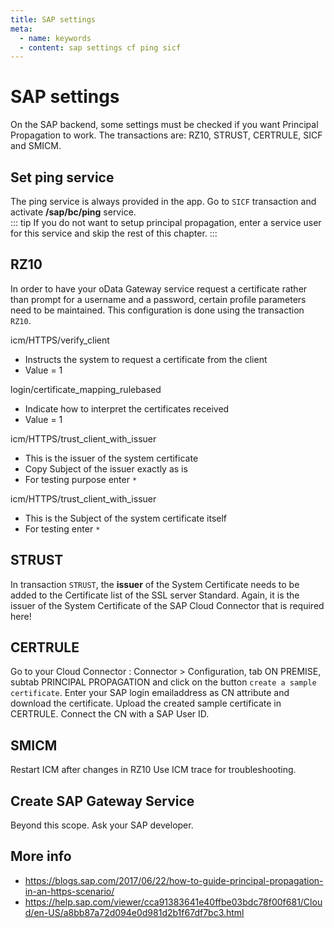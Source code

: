 ```yaml
---
title: SAP settings
meta:
  - name: keywords
  - content: sap settings cf ping sicf
---
```


# SAP settings 
On the SAP backend, some settings must be checked if you want Principal Propagation to work. The transactions are: RZ10, STRUST, CERTRULE, SICF and SMICM.

## Set ping service 
The ping service is always provided in the app. Go to `SICF` transaction and activate **/sap/bc/ping** service. <br>
::: tip
If you do not want to setup principal propagation, enter a service user for this service and skip the rest of this chapter.
:::

## RZ10
In order to have your oData Gateway service request a certificate rather than prompt for a username and a password, certain profile parameters need to be maintained. This configuration is done using the transaction `RZ10`. <br>

icm/HTTPS/verify_client <br>  
* Instructs the system to request a certificate from the client
* Value = 1

login/certificate_mapping_rulebased<br>
* Indicate how to interpret the certificates received
* Value = 1

icm/HTTPS/trust_client_with_issuer<br>
* This is the issuer of the system certificate 
* Copy Subject of the issuer exactly as is
* For testing purpose enter `*` 

icm/HTTPS/trust_client_with_issuer<br>
* This is the Subject of the system certificate itself
* For testing enter `*`

## STRUST
In transaction `STRUST`, the **issuer** of the System Certificate needs to be added to the Certificate list of the SSL server Standard. Again, it is the issuer of the System Certificate of the SAP Cloud Connector that is required here!

## CERTRULE
Go to your Cloud Connector : Connector > Configuration, tab ON PREMISE, subtab PRINCIPAL PROPAGATION and click on the button `create a sample certificate`. Enter your SAP login emailaddress as CN attribute and download the certificate. Upload the created sample certificate in CERTRULE. Connect the CN with a SAP User ID.

## SMICM
Restart ICM after changes in RZ10
Use ICM trace for troubleshooting.

## Create SAP Gateway Service
Beyond this scope. Ask your SAP developer.

## More info
* https://blogs.sap.com/2017/06/22/how-to-guide-principal-propagation-in-an-https-scenario/
* https://help.sap.com/viewer/cca91383641e40ffbe03bdc78f00f681/Cloud/en-US/a8bb87a72d094e0d981d2b1f67df7bc3.html


